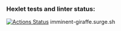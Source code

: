 ### Hexlet tests and linter status:
[![Actions Status](https://github.com/PZhukovski/layout-designer-project-lvl1/workflows/hexlet-check/badge.svg)](https://github.com/PZhukovski/layout-designer-project-lvl1/actions)
imminent-giraffe.surge.sh